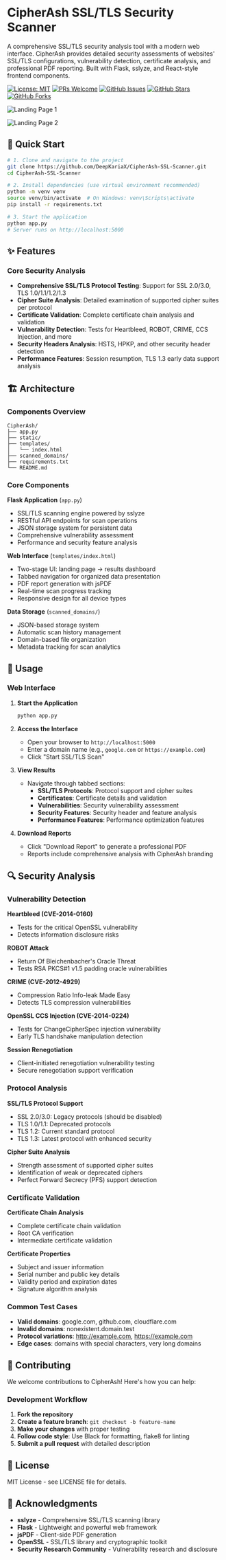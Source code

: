 # CipherAsh SSL/TLS Security Scanner

A comprehensive SSL/TLS security analysis tool with a modern web interface. CipherAsh provides detailed security assessments of websites' SSL/TLS configurations, vulnerability detection, certificate analysis, and professional PDF reporting. Built with Flask, sslyze, and React-style frontend components.

[![License: MIT](https://img.shields.io/badge/License-MIT-yellow.svg)](https://opensource.org/licenses/MIT)
[![PRs Welcome](https://img.shields.io/badge/PRs-welcome-brightgreen.svg)](https://github.com/DeepKariaX/CipherAsh-SSL-Scanner/pulls)
[![GitHub Issues](https://img.shields.io/github/issues/DeepKariaX/Analysis-Alpaca-Researcher)](https://github.com/DeepKariaX/CipherAsh-SSL-Scanner/issues)
[![GitHub Stars](https://img.shields.io/github/stars/DeepKariaX/Analysis-Alpaca-Researcher)](https://github.com/DeepKariaX/CipherAsh-SSL-Scanner/stargazers)
[![GitHub Forks](https://img.shields.io/github/forks/DeepKariaX/Analysis-Alpaca-Researcher)](https://github.com/DeepKariaX/CipherAsh-SSL-Scanner/network)

![Landing Page 1](./Media/1.png)

![Landing Page 2](./Media/2.png)

## 🚀 Quick Start

```bash
# 1. Clone and navigate to the project
git clone https://github.com/DeepKariaX/CipherAsh-SSL-Scanner.git
cd CipherAsh-SSL-Scanner

# 2. Install dependencies (use virtual environment recommended)
python -m venv venv
source venv/bin/activate  # On Windows: venv\Scripts\activate
pip install -r requirements.txt

# 3. Start the application
python app.py
# Server runs on http://localhost:5000
```

## ✨ Features

### Core Security Analysis

- **Comprehensive SSL/TLS Protocol Testing**: Support for SSL 2.0/3.0, TLS 1.0/1.1/1.2/1.3
- **Cipher Suite Analysis**: Detailed examination of supported cipher suites per protocol
- **Certificate Validation**: Complete certificate chain analysis and validation
- **Vulnerability Detection**: Tests for Heartbleed, ROBOT, CRIME, CCS Injection, and more
- **Security Headers Analysis**: HSTS, HPKP, and other security header detection
- **Performance Features**: Session resumption, TLS 1.3 early data support analysis

## 🏗 Architecture

### Components Overview

```
CipherAsh/
├── app.py
├── static/                 
├── templates/
│   └── index.html        
├── scanned_domains/       
├── requirements.txt      
└── README.md            
```

### Core Components

**Flask Application** (`app.py`)
- SSL/TLS scanning engine powered by sslyze
- RESTful API endpoints for scan operations
- JSON storage system for persistent data
- Comprehensive vulnerability assessment
- Performance and security feature analysis

**Web Interface** (`templates/index.html`)
- Two-stage UI: landing page → results dashboard
- Tabbed navigation for organized data presentation
- PDF report generation with jsPDF
- Real-time scan progress tracking
- Responsive design for all device types

**Data Storage** (`scanned_domains/`)
- JSON-based storage system
- Automatic scan history management
- Domain-based file organization
- Metadata tracking for scan analytics

## 🚀 Usage

### Web Interface

1. **Start the Application**
   ```bash
   python app.py
   ```

2. **Access the Interface**
   - Open your browser to `http://localhost:5000`
   - Enter a domain name (e.g., `google.com` or `https://example.com`)
   - Click "Start SSL/TLS Scan"

3. **View Results**
   - Navigate through tabbed sections:
     - **SSL/TLS Protocols**: Protocol support and cipher suites
     - **Certificates**: Certificate details and validation
     - **Vulnerabilities**: Security vulnerability assessment
     - **Security Features**: Security header and feature analysis
     - **Performance Features**: Performance optimization features

4. **Download Reports**
   - Click "Download Report" to generate a professional PDF
   - Reports include comprehensive analysis with CipherAsh branding


## 🔍 Security Analysis

### Vulnerability Detection

**Heartbleed (CVE-2014-0160)**
- Tests for the critical OpenSSL vulnerability
- Detects information disclosure risks

**ROBOT Attack**
- Return Of Bleichenbacher's Oracle Threat
- Tests RSA PKCS#1 v1.5 padding oracle vulnerabilities

**CRIME (CVE-2012-4929)**
- Compression Ratio Info-leak Made Easy
- Detects TLS compression vulnerabilities

**OpenSSL CCS Injection (CVE-2014-0224)**
- Tests for ChangeCipherSpec injection vulnerability
- Early TLS handshake manipulation detection

**Session Renegotiation**
- Client-initiated renegotiation vulnerability testing
- Secure renegotiation support verification

### Protocol Analysis

**SSL/TLS Protocol Support**
- SSL 2.0/3.0: Legacy protocols (should be disabled)
- TLS 1.0/1.1: Deprecated protocols
- TLS 1.2: Current standard protocol
- TLS 1.3: Latest protocol with enhanced security

**Cipher Suite Analysis**
- Strength assessment of supported cipher suites
- Identification of weak or deprecated ciphers
- Perfect Forward Secrecy (PFS) support detection

### Certificate Validation

**Certificate Chain Analysis**
- Complete certificate chain validation
- Root CA verification
- Intermediate certificate validation

**Certificate Properties**
- Subject and issuer information
- Serial number and public key details
- Validity period and expiration dates
- Signature algorithm analysis

### Common Test Cases

- **Valid domains**: google.com, github.com, cloudflare.com
- **Invalid domains**: nonexistent.domain.test
- **Protocol variations**: http://example.com, https://example.com
- **Edge cases**: domains with special characters, very long domains

## 🤝 Contributing

We welcome contributions to CipherAsh! Here's how you can help:

### Development Workflow

1. **Fork the repository**
2. **Create a feature branch**: `git checkout -b feature-name`
3. **Make your changes** with proper testing
4. **Follow code style**: Use Black for formatting, flake8 for linting
5. **Submit a pull request** with detailed description

## 📄 License

MIT License - see LICENSE file for details.

## 🙏 Acknowledgments

- **sslyze** - Comprehensive SSL/TLS scanning library
- **Flask** - Lightweight and powerful web framework
- **jsPDF** - Client-side PDF generation
- **OpenSSL** - SSL/TLS library and cryptographic toolkit
- **Security Research Community** - Vulnerability research and disclosure